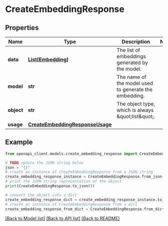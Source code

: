 # CreateEmbeddingResponse


## Properties

Name | Type | Description | Notes
------------ | ------------- | ------------- | -------------
**data** | [**List[Embedding]**](Embedding.md) | The list of embeddings generated by the model. | 
**model** | **str** | The name of the model used to generate the embedding. | 
**object** | **str** | The object type, which is always \&quot;list\&quot;. | 
**usage** | [**CreateEmbeddingResponseUsage**](CreateEmbeddingResponseUsage.md) |  | 

## Example

```python
from openapi_client.models.create_embedding_response import CreateEmbeddingResponse

# TODO update the JSON string below
json = "{}"
# create an instance of CreateEmbeddingResponse from a JSON string
create_embedding_response_instance = CreateEmbeddingResponse.from_json(json)
# print the JSON string representation of the object
print(CreateEmbeddingResponse.to_json())

# convert the object into a dict
create_embedding_response_dict = create_embedding_response_instance.to_dict()
# create an instance of CreateEmbeddingResponse from a dict
create_embedding_response_from_dict = CreateEmbeddingResponse.from_dict(create_embedding_response_dict)
```
[[Back to Model list]](../README.md#documentation-for-models) [[Back to API list]](../README.md#documentation-for-api-endpoints) [[Back to README]](../README.md)


